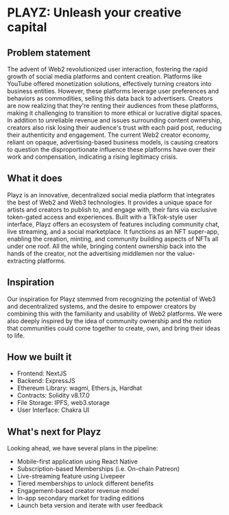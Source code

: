 # PLAYZ: Unleash your creative capital

## Problem statement
The advent of Web2 revolutionized user interaction, fostering the rapid growth of social media platforms and content creation. Platforms like YouTube offered monetization solutions, effectively turning creators into business entities. However, these platforms leverage user preferences and behaviors as commodities, selling this data back to advertisers. Creators are now realizing that they're renting their audiences from these platforms, making it challenging to transition to more ethical or lucrative digital spaces. In addition to unreliable revenue and issues surrounding content ownership, creators also risk losing their audience's trust with each paid post, reducing their authenticity and engagement. The current Web2 creator economy, reliant on opaque, advertising-based business models, is causing creators to question the disproportionate influence these platforms have over their work and compensation, indicating a rising legitimacy crisis.

## What it does

Playz is an innovative, decentralized social media platform that integrates the best of Web2 and Web3 technologies. It provides a unique space for artists and creators to publish to, and engage with, their fans via exclusive token-gated access and experiences. Built with a TikTok-style user interface, Playz offers an ecosystem of features including community chat, live streaming, and a social marketplace. It functions as an NFT super-app, enabling the creation, minting, and community building aspects of NFTs all under one roof. All the while, bringing content ownership back into the hands of the creator, not the advertising middlemen nor the value-extracting platforms.

## Inspiration

Our inspiration for Playz stemmed from recognizing the potential of Web3 and decentralized systems, and the desire to empower creators by combining this with the familiarity and usability of Web2 platforms. We were also deeply inspired by the idea of community ownership and the notion that communities could come together to create, own, and bring their ideas to life.

## How we built it

- Frontend: NextJS
- Backend: ExpressJS
- Ethereum Library: wagmi, Ethers.js, Hardhat
- Contracts: Solidity v8.17.0
- File Storage: IPFS, web3.storage
- User Interface: Chakra UI

## What's next for Playz

Looking ahead, we have several plans in the pipeline:
- Mobile-first application using React Native
- Subscription-based Memberships (i.e. On-chain Patreon)
- Live-streaming feature using Livepeer
- Tiered memberships to unlock different benefits
- Engagement-based creator revenue model
- In-app secondary market for trading editions
- Launch beta version and iterate with user feedback
